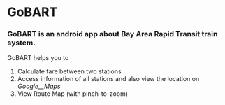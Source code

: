 # GoBART

### GoBART is an android app about Bay Area Rapid Transit train system. 

GoBART helps you to 
1. Calculate fare between two stations 
2. Access information of all stations and also view the location on _Google__Maps_
3. View Route Map (with pinch-to-zoom)
